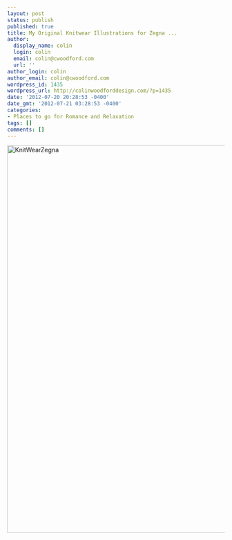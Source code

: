 ```yaml
---
layout: post
status: publish
published: true
title: My Original Knitwear Illustrations for Zegna ...
author:
  display_name: colin
  login: colin
  email: colin@cwoodford.com
  url: ''
author_login: colin
author_email: colin@cwoodford.com
wordpress_id: 1435
wordpress_url: http://colinwoodforddesign.com/?p=1435
date: '2012-07-20 20:28:53 -0400'
date_gmt: '2012-07-21 03:28:53 -0400'
categories:
- Places to go for Romance and Relaxation
tags: []
comments: []
---
```

<div class = "posts-box">
<p><img class="aligncenter size-full wp-image-1632" alt="KnitWearZegna" src="http://colinwoodforddesign.com/wp-content/uploads/2012/07/KnitWearZegna.png" width="588" height="896" /></p>
</div>
